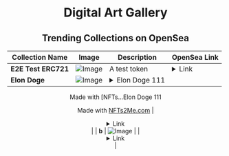 <div align="center">

# Digital Art Gallery

## Trending Collections on OpenSea

| Collection Name                       | Image                                                                                     | Description                       | OpenSea Link                                                                                          |
|---------------------------------------|-------------------------------------------------------------------------------------------|-----------------------------------|--------------------------------------------------------------------------------------------------------|
| **E2E Test ERC721** | ![Image](https://raw.seadn.io/files/1a84a4ba8b44a3472cdf8162bcd2e8a4.svg?w=200&auto=format) | A test token | <details><summary>Link</summary>[E2E Test ERC721](https://opensea.io/collection/e2e-test-erc721-1263)</details> |
| **Elon Doge** | ![Image](https://i.seadn.io/s/raw/files/f1ffa1837178a71bdacdf9b98c26b016.webp?w=500&auto=format?w=200&auto=format) | <details><summary>Elon Doge 111

Made with [NFTs...</summary>Elon Doge 111

Made with [NFTs2Me.com](https://nfts2me.com/)</details> | <details><summary>Link</summary>[Elon Doge](https://opensea.io/collection/elon-doge-13)</details> |
| **b** | ![Image](https://i.seadn.io/s/raw/files/0c32d68447dfdec4b4b83c9791cf39da.jpg?w=500&auto=format?w=200&auto=format) |  | <details><summary>Link</summary>[b](https://opensea.io/collection/b-1438)</details> |

</div>